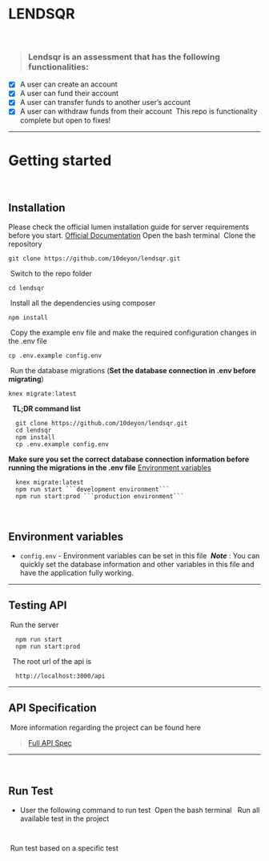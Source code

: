 # LENDSQR
​
> ### Lendsqr is an assessment that has the following functionalities: 
- [x] A user can create an account
- [x] A user can fund their account
- [x] A user can transfer funds to another user’s account
- [x] A user can withdraw funds from their account
​
This repo is functionality complete but open to fixes!
​
----------
# Getting started
​
## Installation
Please check the official lumen installation guide for server requirements before you start. [Official Documentation](https://lumen.laravel.com/docs/8.x)
​
Open the bash terminal
​
Clone the repository
​
````
git clone https://github.com/10deyon/lendsqr.git
````
​
Switch to the repo folder
​
````
cd lendsqr
````
​
Install all the dependencies using composer
​
````
npm install
````
​
Copy the example env file and make the required configuration changes in the .env file
​
````
cp .env.example config.env
````
​
Run the database migrations (**Set the database connection in .env before migrating**)
​
````
knex migrate:latest
````
​
​
**TL;DR command list**
```
  git clone https://github.com/10deyon/lendsqr.git
  cd lendsqr
  npm install
  cp .env.example config.env
```

**Make sure you set the correct database connection information before running the migrations in the .env file** [Environment variables](#environment-variables)
​
```
  knex migrate:latest
  npm run start ```development environment```
  npm run start:prod ```production environment```
```
​
## Environment variables
- `config.env` - Environment variables can be set in this file
​
***Note*** : You can quickly set the database information and other variables in this file and have the application fully working.
​
----------
## Testing API
​
Run the server
​
```
  npm run start
  npm run start:prod
```
​
​
The root url of the api is
​
```
  http://localhost:3000/api
```
----------
## API Specification
​
More information regarding the project can be found here
​
> [Full API Spec](https://www.getpostman.com/collections/b4ebca45fa1ba5ff4cc9)
​
----------
​
<br>
## Run Test
  - User the following command to run test
​
Open the bash terminal
​
​
Run all available test in the project
```
  
```
​
Run test based on a specific test 
```
  
```